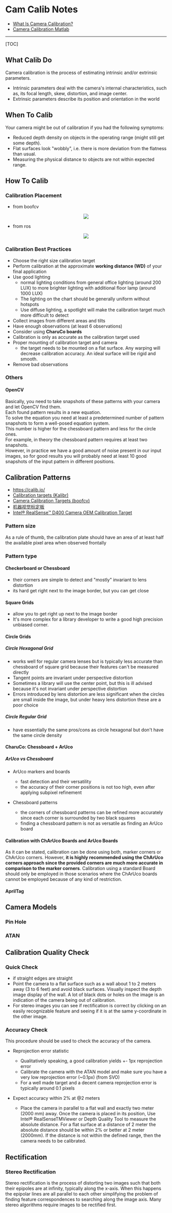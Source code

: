 # Cam Calib Notes

* [What Is Camera Calibration?](https://www.mathworks.com/help/vision/ug/camera-calibration.html)
* [Camera Calibration Matlab](https://precamera.com/camera-calibration-matlab/#Standard_wide_angle_and_fisheye_lens_withCamera_Calibration_Matlab)

-----

[TOC]

## What Calib Do



Camera calibration is the process of estimating intrinsic and/or extrinsic parameters.  

* Intrinsic parameters deal with the camera's internal characteristics, such as, its focal length, skew, distortion, and image center.
* Extrinsic parameters describe its position and orientation in the world

## When To Calib
Your camera might be out of calibration if you had the following symptoms:
* Reduced depth density on objects in the operating range (might still get some
depth).
* Flat surfaces look "wobbly", i.e. there is more deviation from the flatness than usual.
* Measuring the physical distance to objects are not within expected range.


## How To Calib

### Calibration Placement
* from boofcv
<div align=center>
  <img src="images/cam_calib_placement.jpg">
</div>

* from ros
<div align=center>
  <img src="images/cam_calib_placement_ros.png">
</div>


### Calibration Best Practices

* Choose the right size calibration target
* Perform calibration at the approximate **working distance (WD)** of your final application
* Use good lighting
  - normal lighting conditions from general office lighting (around 200 LUX) to more
  brighter lighting with additional floor lamp (around 1000 LUX)
  - The lighting on the chart should be generally uniform without hotspots
  - Use diffuse lighting, a spotlight will make the calibration target much more difficult to detect
* Collect images from different areas and tilts
* Have enough observations (at least 6 observations)
* Consider using **CharuCo boards**
* Calibration is only as accurate as the calibration target used
* Proper mounting of calibration target and camera
  - the target needs to be mounted on a flat surface. Any warping will decrease calibration accuracy. An ideal surface will be rigid and smooth.
* Remove bad observations

### Others

#### OpenCV

Basically, you need to take snapshots of these patterns with your camera and let OpenCV find them.  
Each found pattern results in a new equation.   
To solve the equation you need at least a predetermined number of pattern snapshots to form a well-posed equation system.   
This number is higher for the chessboard pattern and less for the circle ones.   
For example, in theory the chessboard pattern requires at least two snapshots.   
However, in practice we have a good amount of noise present in our input images, so for good results you will probably need at least 10 good snapshots of the input pattern in different positions.


## Calibration Patterns

* https://calib.io/
* [Calibration targets (Kalibr)](https://github.com/ethz-asl/kalibr/wiki/calibration-targets)
* [Camera Calibration Targets (boofcv)](http://boofcv.org/index.php?title=Camera_Calibration_Targets)
* [机器视觉标定板](http://www.china-vision.com.cn/third_category/192.html)
* [Intel® RealSense™ D400 Camera OEM Calibration Target](https://click.intel.com/realsense-d400-camera-oem-calibration.html)

### Pattern size

As a rule of thumb, the calibration plate should have an area of at least half the available pixel area when observed frontally

### Pattern type

#### Checkerboard or Chessboard

* their corners are simple to detect and "mostly" invariant to lens distortion
* its hard get right next to the image border, but you can get close

#### Square Grids

* allow you to get right up next to the image border
* It's more complex for a library developer to write a good high precision unbiased corner.

#### Circle Grids

##### Circle Hexagonal Grid

* works well for regular camera lenses but is typically less accurate than chessboard of square grid because their features can't be measured directly
* Tangent points are invariant under perspective distortion
* Sometimes a library will use the center point, but this is ill advised because it's not invariant under perspective distortion
* Errors introduced by lens distortion are less significant when the circles are small inside the image, but under heavy lens distortion these are a poor choice

##### Circle Regular Grid

* have essentially the same pros/cons as circle hexagonal but don't have the same circle density

#### CharuCo: Chessboard + ArUco

#####  ArUco vs Chessboard
* ArUco markers and boards
  * fast detection and their versatility
  * the accuracy of their corner positions is not too high, even after applying subpixel refinement

* Chessboard patterns
  * the corners of chessboard patterns can be refined more accurately since each corner is surrounded by two black squares
  * finding a chessboard pattern is not as versatile as finding an ArUco board

#### Calibration with ChArUco Boards and ArUco Boards

As it can be stated, calibration can be done using both, marker corners or ChArUco corners. However, **it is highly recommended using the ChArUco corners approach since the provided corners are much more accurate in comparison to the marker corners**. Calibration using a standard Board should only be employed in those scenarios where the ChArUco boards cannot be employed because of any kind of restriction.

#### AprilTag



## Camera Models

### Pin Hole

### ATAN


## Calibration Quality Check

### Quick Check
* if straight edges are straight
* Point the camera to a flat surface such as a wall about 1 to 2 meters away (3 to 6 feet) and avoid black surfaces. Visually inspect the depth image display of the wall. A lot of black dots or holes on the image is an indication of the camera being out of calibration.
* For stereo images you can see if rectification is correct by clicking on an easily recognizable feature and seeing if it is at the same y-coordinate in the other image.

### Accuracy Check
This procedure should be used to check the accuracy of the camera.

* Reprojection error statistic
  * Qualitatively speaking, a good calibration yields +- 1px reprojection error
  * Calibrate the camera with the ATAN model and make sure you have a very low reprojection error (~0.1px) (from SVO)
  * For a well made target and a decent camera reprojection error is typically around 0.1 pixels

* Expect accuracy within 2% at @2 meters
  * Place the camera in parallel to a flat wall and exactly two meter (2000 mm) away. Once the camera is placed in its position, Use Intel® RealSenseTMViewer or Depth Quality Tool to measure the absolute distance. For a flat surface at a distance of 2 meter the absolute distance should be within 2% or better at 2 meter (2000mm). If the distance is not within the defined range, then the camera needs to be calibrated.


## Rectification

### Stereo Rectification

Stereo rectification is the process of distorting two images such that both their epipoles are at infinity, typically along the x-axis. When this happens the epipolar lines are all parallel to each other simplifying the problem of finding feature correspondences to searching along the image axis. Many stereo algorithms require images to be rectified first.
